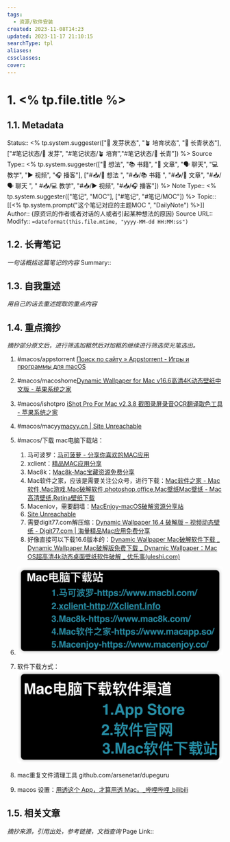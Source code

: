```yaml
---
tags:
  - 资源/软件安装
created: 2023-11-08T14:23
updated: 2023-11-17 21:10:15
searchType: tpl
aliases: 
cssclasses: 
cover: 
---
```


# 1. <% tp.file.title %>

## 1.1. Metadata

Status:: <% tp.system.suggester(["🌱 发芽状态", "🪴 培育状态", "🌲 长青状态"], ["#笔记状态/🌱 发芽", "#笔记状态/🪴 培育","#笔记状态/🌲 长青"]) %>
Source Type:: <% tp.system.suggester(["💭 想法", "📚 书籍", "📰️ 文章", "🗣️ 聊天", "💻 教学", "▶️ 视频", "🎧️ 播客"], ["#📥/💭 想法 ", "#📥/📚 书籍 ", "#📥/📰️ 文章", "#📥/🗣️ 聊天 ", " #📥/💻 教学", "#📥/▶️ 视频", "#📥/🎧️ 播客"]) %>
Note Type:: <% tp.system.suggester(["笔记", "MOC"], ["#笔记", "#笔记/MOC"]) %>
Topic:: [[<% tp.system.prompt("这个笔记对应的主题MOC ", "DailyNote") %>]]
Author:: {原资讯的作者或者对话的人或者引起某种想法的原因}
Source URL::
Modify:: `=dateformat(this.file.mtime, "yyyy-MM-dd HH:MM:ss")`

## 1.2. 长青笔记

_一句话概括这篇笔记的内容_
Summary::

## 1.3. 自我重述

_用自己的话去重述提取的重点内容_

## 1.4. 重点摘抄

_摘抄部分原文后，进行筛选加粗然后对加粗的继续进行筛选荧光笔选出。_
1. #macos/appstorrent [Поиск по сайту » Appstorrent - Игры и программы для macOS](https://appstorrent.ru/?story=Dynamic+Wallpaper+Engine&do=search&subaction=search)
2. #macos/macoshome[Dynamic Wallpaper for Mac v16.6高清4K动态壁纸中文版 - 苹果系统之家](https://macoshome.com/app/utilities/6908.html#Down)
3. #macos/ishotpro [iShot Pro For Mac v2.3.8 截图录屏录音OCR翻译取色工具 - 苹果系统之家](https://macoshome.com/app/productivity/19764.html#Down)
4. #macos/macyy[macyy.cn | Site Unreachable](https://www.macyy.cn/resources)
5. #macos/下载 mac电脑下载站：
	1. 马可波罗：[马可菠萝 - 分享你喜欢的MAC应用](https://www.macbl.com/)
	2. xclient：[精品MAC应用分享](http://Xclient.info)
	3. Mac8k：[Mac8k-Mac宝藏资源免费分享](https://www.mac8k.com/)
	4. Mac软件之家，应该是需要关注公众号，进行下载：[Mac软件之家 - Mac软件,Mac游戏,Mac破解软件,photoshop,office,Mac壁纸](https://www.macapp.so/)[Mac壁纸 - Mac高清壁纸,Retina壁纸下载](https://www.macapp.so/wallpaper/)
	5. Maceniov，需要翻墙：[MacEnjoy-macOS破解资源分享站](https://www.macenjoy.co/)
	6. [Site Unreachable](https://www.macyy.cn/resources?type=free)
	7. 需要digit77.com解压缩：[Dynamic Wallpaper 16.4 破解版 – 视频动态壁纸 - Digit77.com | 海量精品Mac应用免费分享](https://www.digit77.com/macapps/dynamic-wallpaper-engine/#download-explan)
	8. 好像直接可以下载16.6版本的：[Dynamic Wallpaper Mac破解软件下载 \_ Dynamic Wallpaper Mac破解版免费下载 \_ Dynamic Wallpaper：Mac OS超高清4k动态桌面壁纸软件破解 \_ 优乐事(uleshi.com)](https://uleshi.com/dynamic-wallpaper-mac.html)
6. ![image.png](https://raw.githubusercontent.com/zaggerj/obsidian_picgo/main/obsidian20231112132956.png)

7. 软件下载方式：![image.png](https://raw.githubusercontent.com/zaggerj/obsidian_picgo/main/obsidian20231112132403.png)
 8.  mac重复文件清理工具
 github.com/arsenetar/dupeguru
 9. macos 设置：[用透这个 App，才算用透 Mac。\_哔哩哔哩\_bilibili](https://www.bilibili.com/video/BV1QN4y1U7Ak/?spm_id_from=333.1007.tianma.1-1-1.click&vd_source=af94dc11f0a1751ebb3c2090844ad9f6)
## 1.5. 相关文章

_摘抄来源，引用出处，参考链接，文档查询_
Page Link::

